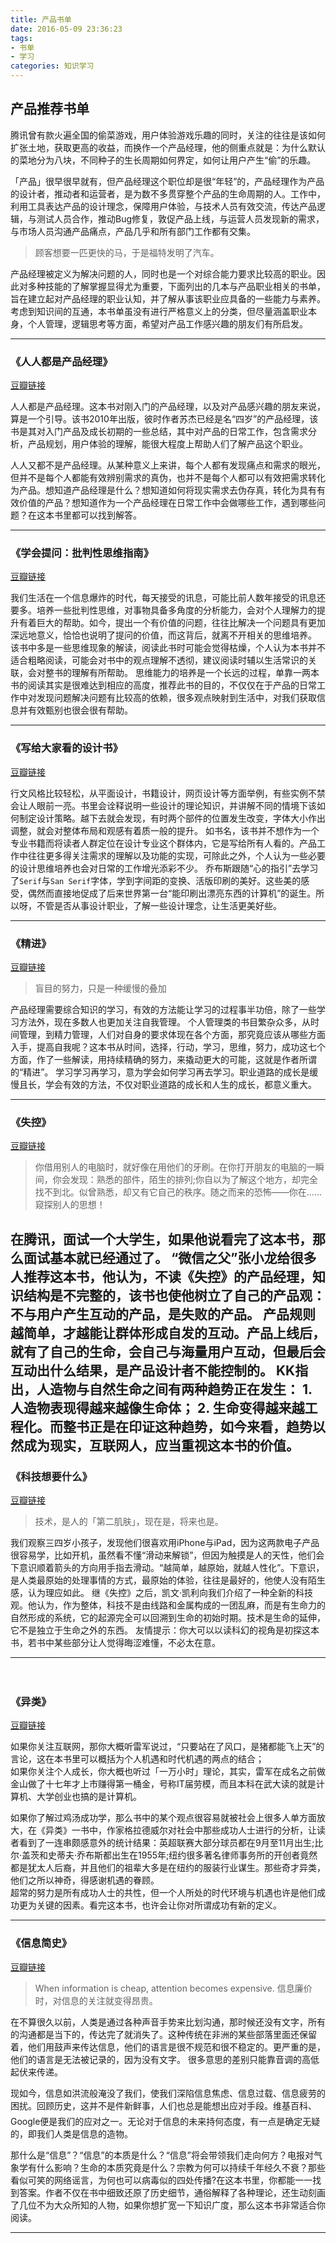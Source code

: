 ```yaml
---
title: 产品书单
date: 2016-05-09 23:36:23
tags:
- 书单
- 学习
categories: 知识学习
---
```


## 产品推荐书单

腾讯曾有款火遍全国的偷菜游戏，用户体验游戏乐趣的同时，关注的往往是该如何扩张土地，获取更高的收益，而换作一个产品经理，他的侧重点就是：为什么默认的菜地分为八块，不同种子的生长周期如何界定，如何让用户产生“偷”的乐趣。

「产品」很早很早就有，但产品经理这个职位却是很“年轻”的，产品经理作为产品的设计者，推动者和运营者，是为数不多贯穿整个产品的生命周期的人。工作中，利用工具表达产品的设计理念，保障用户体验，与技术人员有效交流，传达产品逻辑，与测试人员合作，推动Bug修复，敦促产品上线，与运营人员发现新的需求，与市场人员沟通产品痛点，产品几乎和所有部门工作都有交集。

<!-- more -->

> 顾客想要一匹更快的马，于是福特发明了汽车。

产品经理被定义为解决问题的人，同时也是一个对综合能力要求比较高的职业。因此对多种技能的了解掌握显得尤为重要，下面列出的几本与产品职业相关的书单，旨在建立起对产品经理的职业认知，并了解从事该职业应具备的一些能力与素养。考虑到知识间的互通，本书单虽没有进行严格意义上的分类，但尽量涵盖职业本身，个人管理，逻辑思考等方面，希望对产品工作感兴趣的朋友们有所启发。

---

### 《人人都是产品经理》
  [豆瓣链接][1]

人人都是产品经理。这本书对刚入门的产品经理，以及对产品感兴趣的朋友来说，算是一个引导。该书2010年出版，彼时作者苏杰已经是名“四岁”的产品经理，该书是其对入门产品及成长初期的一些总结，其中对产品的日常工作，包含需求分析，产品规划，用户体验的理解，能很大程度上帮助人们了解产品这个职业。

人人又都不是产品经理。从某种意义上来讲，每个人都有发现痛点和需求的眼光，但并不是每个人都能有效辨别需求的真伪，也并不是每个人都可以有效把需求转化为产品。想知道产品经理是什么？想知道如何将现实需求去伪存真，转化为具有有效价值的产品？想知道作为一个产品经理在日常工作中会做哪些工作，遇到哪些问题？在这本书里都可以找到解答。

---

### 《学会提问：批判性思维指南》
[豆瓣链接][2]

我们生活在一个信息爆炸的时代，每天接受的讯息，可能比前人数年接受的讯息还要多。培养一些批判性思维，对事物具备多角度的分析能力，会对个人理解力的提升有着巨大的帮助。如今，提出一个有价值的问题，往往比解决一个问题具有更加深远地意义，恰恰也说明了提问的价值，而这背后，就离不开相关的思维培养。
该书中多是一些思维现象的解读，阅读此书时可能会觉得枯燥，个人认为本书并不适合粗略阅读，可能会对书中的观点理解不透彻，建议阅读时辅以生活常识的关联，会对整书的理解有所帮助。
思维能力的培养是一个长远的过程，单靠一两本书的阅读其实是很难达到相应的高度，推荐此书的目的，不仅仅在于产品的日常工作中对发现问题解决问题有比较高的依赖，很多观点映射到生活中，对我们获取信息并有效甄别也很会很有帮助。

---

### 《写给大家看的设计书》
[豆瓣链接][3]

行文风格比较轻松，从平面设计，书籍设计，网页设计等方面举例，有些实例不禁会让人眼前一亮。书里会诠释说明一些设计的理论知识，并讲解不同的情境下该如何制定设计策略。越下去就会发现，有时两个部件的位置发生改变，字体大小作出调整，就会对整体布局和观感有着质一般的提升。
如书名，该书并不想作为一个专业书籍而将读者人群定位在设计专业这个群体内，它是写给所有人看的。产品工作中往往更多得关注需求的理解以及功能的实现，可除此之外，个人认为一些必要的设计思维培养也会对日常的工作增光添彩不少。
乔布斯跟随“心的指引”去学习了`Serif`与`San Serif`字体，学到字间距的变换、活版印刷的美好。这些美的感受，偶然而直接地促成了后来世界第一台“能印刷出漂亮东西的计算机”的诞生。所以呀，不管是否从事设计职业，了解一些设计理念，让生活更美好些。

---

### 《精进》
[豆瓣链接][4]
> 盲目的努力，只是一种缓慢的叠加

产品经理需要综合知识的学习，有效的方法能让学习的过程事半功倍，除了一些学习方法外，现在多数人也更加关注自我管理。
个人管理类的书目繁杂众多，从时间管理，到精力管理，人们对自身的要求体现在各个方面，那究竟应该从哪些方面入手，提高自我呢？这本书从时间，选择，行动，学习，思维，努力，成功这七个方面，作了一些解读，用持续精确的努力，来撬动更大的可能，这就是作者所谓的“精进”。
学习学习再学习，意为学会如何学习再去学习。职业道路的成长是缓慢且长，学会有效的方法，不仅对职业道路的成长和人生的成长，都意义重大。

---

### 《失控》
[豆瓣链接][5]

> 你借用别人的电脑时，就好像在用他们的牙刷。在你打开朋友的电脑的一瞬间，你会发现：熟悉的部件，陌生的排列;你自以为了解这个地方，却完全找不到北。似曾熟悉，却又有它自己的秩序。随之而来的恐怖——你在……窥探别人的思想！

   在腾讯，面试一个大学生，如果他说看完了这本书，那么面试基本就已经通过了。
   “微信之父”张小龙给很多人推荐这本书，他认为，不读《失控》的产品经理，知识结构是不完整的，该书也使他树立了自己的产品观：不与用户产生互动的产品，是失败的产品。
   产品规则越简单，才越能让群体形成自发的互动。产品上线后，就有了自己的生命，会自己与海量用户互动，但最后会互动出什么结果，是产品设计者不能控制的。 
   KK指出，人造物与自然生命之间有两种趋势正在发生： 1. 人造物表现得越来越像生命体； 2. 生命变得越来越工程化。而整书正是在印证这种趋势，如今来看，趋势以然成为现实，互联网人，应当重视这本书的价值。
---

### 《科技想要什么》
[豆瓣链接][6]

> 技术，是人的「第二肌肤」，现在是，将来也是。  
> 
我们观察三四岁小孩子，发现他们很喜欢用iPhone与iPad，因为这两款电子产品很容易学，比如开机，虽然看不懂“滑动来解锁”，但因为触摸是人的天性，他们会下意识顺着箭头的方向用手指去滑动。“越简单，越原始，就越人性化”。下意识，是人类最原始的处理事情的方式，最原始的体验，往往是最好的，他使人没有陌生感，认为理应如此。
继《失控》之后，凯文·凯利向我们介绍了一种全新的科技观。他认为，作为整体，科技不是由线路和金属构成的一团乱麻，而是有生命力的自然形成的系统，它的起源完全可以回溯到生命的初始时期。技术是生命的延伸，它不是独立于生命之外的东西。
友情提示：你大可以以读科幻的视角是初探这本书，若书中某些部分让人觉得晦涩难懂，不必太在意。

---
　
### 《异类》
[豆瓣链接][7]

如果你关注互联网，那你大概听雷军说过，“只要站在了风口，是猪都能飞上天”的言论，这在本书里可以概括为个人机遇和时代机遇的两点的结合；  
如果你关注个人成长，你大概也听过「一万小时」理论，其实，雷军在成名之前做金山做了十七年才上市赚得第一桶金，号称IT届劳模，而且本科在武大读的就是计算机、大学创业也搞的是计算机。  
  
如果你了解过鸡汤成功学，那么书中的某个观点很容易就被社会上很多人单方面放大，在《异类》一书中，作家格拉德威尔对社会中那些成功人士进行的分析，让读者看到了一连串颇感意外的统计结果：英超联赛大部分球员都在9月至11月出生;比尔·盖茨和史蒂夫·乔布斯都出生在1955年;纽约很多著名律师事务所的开创者竟然都是犹太人后裔，并且他们的祖辈大多是在纽约的服装行业谋生。那些奇才异类，他们之所以神奇，得感谢机遇的眷顾。
　  
超常的努力是所有成功人士的共性，但一个人所处的时代环境与机遇也许是他们成功更为关键的因素。看完这本书，也许会让你对所谓成功有新的定义。

---

### 《信息简史》
[豆瓣链接][8]

> When information is cheap, attention becomes expensive. 
> 信息廉价时，对信息的关注就变得昂贵。

  在不算很久以前，人类是通过各种声音手势来比划沟通，那时候还没有文字，所有的沟通都是当下的，传达完了就消失了。这种传统在非洲的某些部落里面还保留着，他们用鼓声来传达信息，他们的语言是很不规范和很不稳定的。更严重的是，他们的语言是无法被记录的，因为没有文字。 很多意思的差别只能靠音调的高低起伏来传递。
  
  现如今，信息如洪流般淹没了我们，使我们深陷信息焦虑、信息过载、信息疲劳的困扰。回顾历史，这并不是件新鲜事，人们也总是能想出应对手段。维基百科、Google便是我们的应对之一。无论对于信息的未来持何态度，有一点是确定无疑的，即我们人类是信息的造物。  

  那什么是“信息”？“信息”的本质是什么？“信息”将会带领我们走向何方？电报对气象学有什么影响？生命的本质究竟是什么？宗教为何可以持续千年经久不衰？那些看似可笑的网络谣言，为何也可以病毒似的四处传播?在这本书里，你都能一一找到答案。作者不仅在书中细致还原了历史细节，通俗解释了各种理论，还生动刻画了几位不为大众所知的人物，如果你想扩宽一下知识广度，那么这本书非常适合你阅读。

---

[1]:	https://book.douban.com/subject/4723970/
[2]:	https://book.douban.com/subject/1504957/
[3]:	https://book.douban.com/subject/4837333/
[4]:	https://book.douban.com/subject/26761696/
[5]:	https://book.douban.com/subject/5989373/
[6]:	https://book.douban.com/subject/6965746/
[7]:	https://book.douban.com/subject/25863621/
[8]:	https://book.douban.com/subject/25752043/
